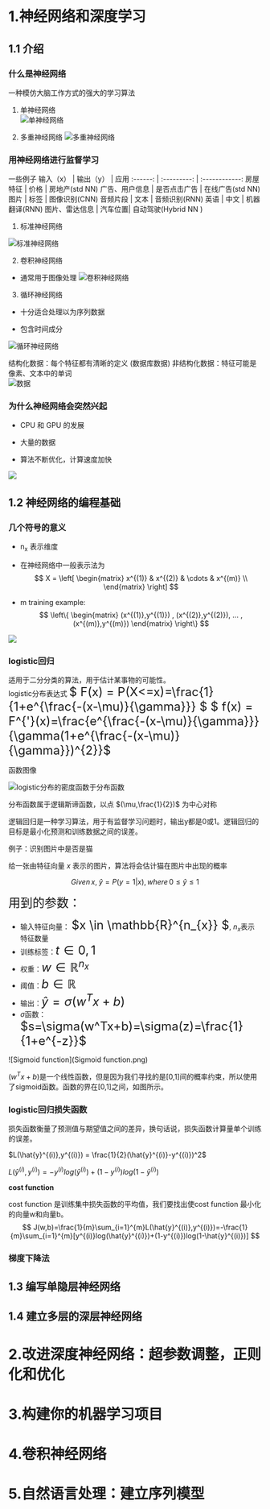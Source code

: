 # 1.神经网络和深度学习
## 1.1 介绍
### 什么是神经网络
一种模仿大脑工作方式的强大的学习算法  
1. 单神经网络  
    ![单神经网络](单神经网络.png)

2. 多重神经网络
    ![多重神经网络](多重神经网络.png)

### 用神经网络进行监督学习 
一些例子
输入（x） |  输出（y） |  应用 
:------: | :---------: | :------------:
房屋特征 | 价格 | 房地产(std NN)
广告、用户信息 | 是否点击广告 | 在线广告(std NN)
图片 | 标签 | 图像识别(CNN)
音频片段 | 文本 | 音频识别(RNN)
英语 | 中文 | 机器翻译(RNN)
图片、雷达信息 | 汽车位置| 自动驾驶(Hybrid NN )

1. 标准神经网络

  ![标准神经网络](SNN.png)  

  

2. 卷积神经网络  
+ 通常用于图像处理
  ![卷积神经网络](CNN.png)  

  
3. 循环神经网络  
+ 十分适合处理以为序列数据

- 包含时间成分


![循环神经网络](RNN.png)  



结构化数据：每个特征都有清晰的定义 (数据库数据) 
非结构化数据：特征可能是像素、文本中的单词  
![数据](数据.png)

### 为什么神经网络会突然兴起
+ CPU 和 GPU 的发展

+ 大量的数据

+ 算法不断优化，计算速度加快  

  

![](算法更新.png)
## 1.2 神经网络的编程基础
### 几个符号的意义  
+ n<sub>x</sub> 表示维度

+ 在神经网络中一般表示法为
$$
X = 
\left[
\begin{matrix}
 x^{(1)} & x^{(2)} & \cdots & x^{(m)} \\
\end{matrix}
\right]
$$

+ m training example:  
$$
\left\{
\begin{matrix}
(x^{(1)},y^{(1)}) , (x^{(2)},y^{(2)}), ... ,(x^{(m)},y^{(m)})
\end{matrix}
\right\}
$$

![](表示法.png)

### logistic回归
适用于二分分类的算法，用于估计某事物的可能性。  
logistic分布表达式
<font size=5> $ F(x) = P(X<=x)=\frac{1}{1+e^{\frac{-(x-\mu)}{\gamma}}} ​$  </font>
<font size=5> $ f(x) = F^{'}(x)=\frac{e^{\frac{-(x-\mu)}{\gamma}}}{\gamma(1+e^{\frac{-(x-\mu)}{\gamma}})^{2}} ​$  </font>

函数图像

![logistic分布的密度函数于分布函数](/logistic分布的密度函数于分布函数.png)

分布函数属于逻辑斯谛函数，以点 $(\mu,\frac{1}{2})​$ 为中心对称  

逻辑回归是一种学习算法，用于有监督学习问题时，输出y都是0或1。逻辑回归的目标是最小化预测和训练数据之间的误差。  

例子：识别图片中是否是猫  

给一张由特征向量 $x$ 表示的图片，算法将会估计猫在图片中出现的概率

$$
Given\,x,\; \hat{y}=P(y=1|x),where\,0 \le \hat{y} \le 1
$$

<font size=5>用到的参数：</font>

  + 输入特征向量： <font size=5>$x \in \mathbb{R}^{n_{x}} $</font>, $n_{x}​$表示特征数量
  + 训练标签：<font size=5>$t \in 0,1​$</font>
  + 权重：<font size=5>$w \in \mathbb{R}^{n_{x}}​$</font>
  + 阈值：<font size=5>$b \in \mathbb{R}​$</font>
  + 输出：<font size=5>$\hat{y}=\sigma(w^Tx+b)​$</font>
  + $\sigma​$函数：<font size=5>$s=\sigma(w^Tx+b)=\sigma(z)=\frac{1}{1+e^{-z}}​$</font>

![Sigmoid function](Sigmoid function.png)

$(w^Tx+b)​$是一个线性函数，但是因为我们寻找的是[0,1]间的概率约束，所以使用了sigmoid函数。函数的界在[0,1]之间，如图所示。

### logistic回归损失函数

损失函数衡量了预测值与期望值之间的差异，换句话说，损失函数计算量单个训练的误差。

$L(\hat{y}^{(i)},y^{(i)}) = \frac{1}{2}(\hat{y}^{(i)}-y^{(i)})^2​$

$L(\hat{y}^{(i)},y^{(i)}) = -y^{(i)}log(\hat{y}^{(i)})+(1-y^{(i)})log(1-\hat{y}^{(i)})​$

**cost function**

cost function 是训练集中损失函数的平均值，我们要找出使cost function 最小化的向量w和向量b。
$$
J(w,b)=\frac{1}{m}\sum_{i=1}^{m}L(\hat{y}^{(i)},y^{(i)})=-\frac{1}{m}\sum_{i=1}^{m}[y^{(i)}log(\hat{y}^{(i)})+(1-y^{(i)})log(1-\hat{y}^{(i)})]
$$

### 梯度下降法

## 1.3 编写单隐层神经网络



## 1.4 建立多层的深层神经网络

# 2.改进深度神经网络：超参数调整，正则化和优化
# 3.构建你的机器学习项目
# 4.卷积神经网络
# 5.自然语言处理：建立序列模型